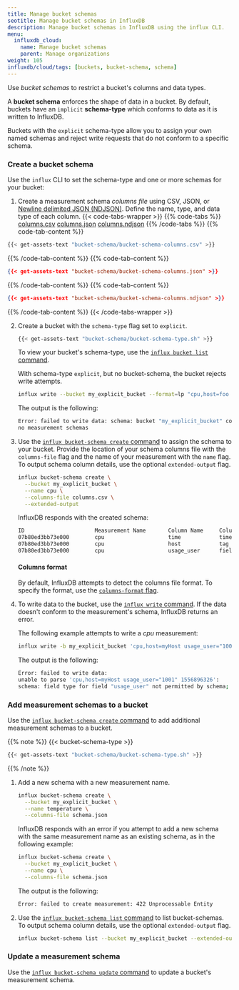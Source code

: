 ```yaml
---
title: Manage bucket schemas
seotitle: Manage bucket schemas in InfluxDB
description: Manage bucket schemas in InfluxDB using the influx CLI.
menu:
  influxdb_cloud:
    name: Manage bucket schemas
    parent: Manage organizations
weight: 105
influxdb/cloud/tags: [buckets, bucket-schema, schema]
---
```


Use *bucket schemas* to restrict a bucket's columns and data types.

A **bucket schema** enforces the shape of data in a bucket.
By default, buckets have an `implicit` **schema-type**  which conforms
to data as it is written to InfluxDB.

Buckets with the `explicit` schema-type allow you to assign your own named schemas
and reject write requests that do not conform to a specific schema.

### Create a bucket schema
Use the `influx` CLI to set the schema-type and one or more schemas for your bucket:

1. Create a measurement schema *columns file* using CSV, JSON, or [Newline delimited JSON (NDJSON)](http://ndjson.org/). Define the name, type, and data type of each column.
  {{< code-tabs-wrapper >}}
  {{% code-tabs %}}
  [columns.csv](#)
  [columns.json](#)
  [columns.ndjson](#)
  {{% /code-tabs %}}
  {{% code-tab-content %}}

  ```sh
  {{< get-assets-text "bucket-schema/bucket-schema-columns.csv" >}}
  ```

  {{% /code-tab-content %}}
  {{% code-tab-content %}}

  ```json
  {{< get-assets-text "bucket-schema/bucket-schema-columns.json" >}}
  ```

  {{% /code-tab-content %}}
  {{% code-tab-content %}}

  ```json
  {{< get-assets-text "bucket-schema/bucket-schema-columns.ndjson" >}}
  ```

  {{% /code-tab-content %}}
  {{< /code-tabs-wrapper >}}

2. Create a bucket with the `schema-type` flag set to `explicit`.

    ```sh
    {{< get-assets-text "bucket-schema/bucket-schema-type.sh" >}}
    ```

    To view your bucket's schema-type, use the [`influx bucket list` command](/influxdb/cloud/reference/cli/influx/bucket-schema/list).

    With schema-type `explicit`, but no bucket-schema, the
    bucket rejects write attempts.

    ```sh
    influx write --bucket my_explicit_bucket --format=lp "cpu,host=foo usage_user=0.5"
    ```

    The output is the following:
    ```sh
    Error: failed to write data: schema: bucket "my_explicit_bucket" contains
    no measurement schemas
    ```

3. Use the [`influx bucket-schema create` command](/influxdb/cloud/reference/cli/influx/bucket-schema/create) to assign the schema to your bucket.
   Provide the location of your schema columns file with the `columns-file` flag and the name of your measurement with the `name` flag.
   To output schema column details, use the optional `extended-output` flag.

   ```sh
   influx bucket-schema create \
     --bucket my_explicit_bucket \
     --name cpu \
     --columns-file columns.csv \
     --extended-output
   ```

   InfluxDB responds with the created schema:

   ```sh
   ID                      Measurement Name       Column Name     Column Type   Column Data Type    Bucket ID
   07b80ed3bb73e000        cpu                    time            timestamp     4d5dbdfd5a67ae4f
   07b80ed3bb73e000        cpu                    host            tag           4d5dbdfd5a67ae4f
   07b80ed3bb73e000        cpu                    usage_user      field         float               4d5dbdfd5a67ae4f
   ```

   #### Columns format

    By default, InfluxDB attempts to detect the columns file format.
    To specify the format, use the [`columns-format` flag](/influxdb/cloud/reference/cli/influx/bucket-schema/create).

4. To write data to the bucket, use the [`influx write` command](/influxdb/cloud/reference/cli/influx/write).
    If the data doesn't conform to the measurement's schema, InfluxDB returns an error.

    The following example attempts to write a *cpu* measurement:

    ```sh
    influx write -b my_explicit_bucket 'cpu,host=myHost usage_user="1001" 1556896326'
    ```

    The output is the following:
    ```sh
    Error: failed to write data:
    unable to parse 'cpu,host=myHost usage_user="1001" 1556896326':
    schema: field type for field "usage_user" not permitted by schema; got String but expected Float
    ```

### Add measurement schemas to a bucket
Use the [`influx bucket-schema create` command](/influxdb/cloud/reference/cli/influx/bucket-schema/create) to add additional measurement
schemas to a bucket.

{{% note %}}
{{< bucket-schema-type >}}
```sh
{{< get-assets-text "bucket-schema/bucket-schema-type.sh" >}}
```
{{% /note %}}

1. Add a new schema with a new measurement name.

    ```sh
    influx bucket-schema create \
      --bucket my_explicit_bucket \
      --name temperature \
      --columns-file schema.json
    ```

    InfluxDB responds with an error if you attempt to add a new schema with the
    same measurement name as an existing schema, as in the following example:

    ```sh
    influx bucket-schema create \
      --bucket my_explicit_bucket \
      --name cpu \
      --columns-file schema.json
    ```

    The output is the following:
    ```sh
    Error: failed to create measurement: 422 Unprocessable Entity
    ```

2. Use the [`influx bucket-schema list` command](/influxdb/cloud/reference/cli/influx/bucket-schema/list) to list bucket-schemas.
   To output schema column details, use the optional `extended-output` flag.

    ```sh
    influx bucket-schema list --bucket my_explicit_bucket --extended-output
    ```
### Update a measurement schema

  Use the [`influx bucket-schema update` command](/influxdb/cloud/reference/cli/influx/bucket-schema/update) to update a bucket's measurement schema.
